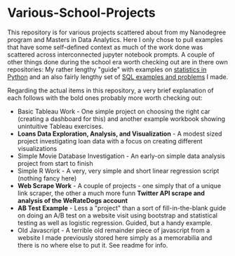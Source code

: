 # Various-School-Projects

This repository is for various projects scattered about from my Nanodegree program and Masters in Data Analytics. Here I only chose to pull examples that have some self-defined context as much of the work done was scattered across interconnected jupyter notebook prompts. A couple of other things done during the school era worth checking out are in there own repositories:  My rather lengthy "guide" with examples on [statistics in Python](https://github.com/Joshkking/Python-Statistics) and an also fairly lengthy set of [SQL examples and problems](https://github.com/Joshkking/SQL-Examples) I made.

Regarding the actual items in this repository, a very brief explanation of each follows with the bold ones probably more worth checking out:
* Basic Tableau Work - One simple project on choosing the right car (creating a dashboard for this) and another example workbook showing unintuitive Tableau exercises.
* **Loans Data Exploration, Analysis, and Visualization** - A modest sized project investigating loan data with a focus on creating different visualizations
* Simple Movie Database Investigation - An early-on simple data analysis project from start to finish
* Simple R Work - A very, very simple and short linear regression script (nothing fancy here)
* **Web Scrape Work** - A couple of projects - one simply that of a unique link scraper, the other a much more funn **Twitter API scrape and analysis of the WeRateDogs account**
* **AB Test Example** - Less a "project" than a sort of fill-in-the-blank guide on doing an A/B test on a website visit using bootstrap and statistical testing as well as logistic regression. Guided, but a handy example.
* Old Javascript - A terrible old remainder piece of javascript from a website I made previously stored here simply as a memorabilia and there is no where else to put it. See readme for info.
